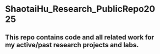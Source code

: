 # ShaotaiHu_Research_PublicRepo2025
## This repo contains code and all related work for my active/past research projects and labs.
